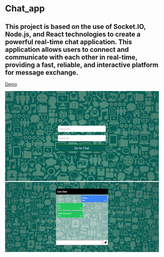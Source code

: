 # Chat_app


## This project is based on the use of Socket.IO, Node.js, and React technologies to create a powerful real-time chat application. This application allows users to connect and communicate with each other in real-time, providing a fast, reliable, and interactive platform for message exchange.

<a href="https://chat-app-beta-roan.vercel.app/">Demo</a>

<img src="./frontend/src/img/Chat1.png">

<img src="./frontend/src/img/Chat2.png">